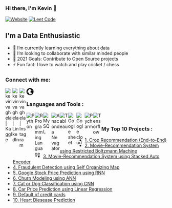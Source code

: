 ### Hi there, I'm Kevin 👋

[![Website](https://img.shields.io/website?label=croppredictor.com&style=for-the-badge&url=https%3A%2F%2Fcodestackr.com)](https://crop-predictor.herokuapp.com)
[![Leet Code](https://img.shields.io/website?color=1DA1F2&logo=leetcode&label=leetcode&style=for-the-badge&url=https%3A%2F%2Fleetcode.com%2Fkevin_vaghela%2F)](https://leetcode.com/kevin_vaghela)


## I'm a Data Enthusiastic

- 🌱 I’m currently learning everything about data
- 👯 I’m looking to collaborate with similar minded people
- 🥅 2021 Goals: Contribute to Open Source projects
- ⚡ Fun fact: I love to watch and play cricket / chess


### Connect with me:

[<img align="left" alt="kevinvaghela | Kaggle" width="22px" src="https://cdn.jsdelivr.net/npm/simple-icons@3.13.0/icons/kaggle.svg" />](https://www.kaggle.com/kevinwaghela)
[<img align="left" alt="kevinvaghela | LinkedIn" width="22px" src="https://cdn.jsdelivr.net/npm/simple-icons@v3/icons/linkedin.svg" />](https://www.linkedin.com/in/kevinvaghela)
[<img align="left" alt="kevinvaghela | Instagram" width="22px" src="https://cdn.jsdelivr.net/npm/simple-icons@v3/icons/instagram.svg" />](https://www.instagram.com/kevin_waghela)
[<img align="left" alt="kevinvaghela" width="22px" src="https://raw.githubusercontent.com/iconic/open-iconic/master/svg/globe.svg" />](https://crop-predictor.herokuapp.com)

<br />

### Languages and Tools :

[<img align="left" alt="Python" width="26px" src="https://img.icons8.com/dusk/64/000000/python.png" />](https://www.python.org/)
[<img align="left" alt="R Programming Language" width="26px" src="https://img.icons8.com/bubbles/50/000000/r--v2.png" />](https://www.r-project.org/about.html)
[<img align="left" alt="MySQL" width="26px" src="https://img.icons8.com/fluent/48/000000/mysql-logo.png" />](https://www.mysql.com/)
[<img align="left" alt="Anaconda Nevagator" width="26px" src="https://img.icons8.com/dusk/64/000000/anaconda.png" />](https://docs.anaconda.com/anaconda/navigator/)
[<img align="left" alt="Tableau" width="26px" src="https://img.icons8.com/color/50/000000/tableau-software.png" />](https://public.tableau.com/profile/kevin.vaghela#!/)
[<img align="left" alt="Google sheet" width="26px" src="https://img.icons8.com/doodle/64/000000/google-sheets.png" />](https://www.google.com/sheets/about/)
[<img align="left" alt="Google cloud" width="26px" src="https://img.icons8.com/fluent/48/000000/google-cloud.png" />](https://cloud.google.com/)
[<img align="left" alt="Pycharm" width="26px" src="https://img.icons8.com/color/48/000000/pycharm.png" />](https://www.jetbrains.com/pycharm/)
[<img align="left" alt="Tensorflow" width="26px" src="https://img.icons8.com/color/48/000000/tensorflow.png" />](https://www.tensorflow.org/api_docs)

<br />

### My Top 10 Projects :

- [1. Crop Recommendation (End-to-End)](https://github.com/kevinvaghela/crop-predictor)
- [2. Movie-Recommendation System using Restricted Boltzmann Machine](https://github.com/kevinvaghela/Dl-projects/tree/main/Recommendation%20System/Boltzmann%20Machine)
- [3. Movie-Recommendation System using Stacked Auto Encoder](https://github.com/kevinvaghela/Dl-projects/tree/main/Recommendation%20System/Stacked%20Auto%20Encoder)
- [4. Fraudulent Detection using Self Organizing Map](https://github.com/kevinvaghela/Dl-projects/tree/main/self%20organizing%20map%20(SOM)/Fraudulent%20detection)
- [5. Google Stock Price Prediction using RNN](https://github.com/kevinvaghela/Dl-projects/tree/main/rnn/Google%20Stock%20Price%20Prediction)
- [6. Churn Modeling using ANN](https://github.com/kevinvaghela/Dl-projects/tree/main/ann/churn%20modeling)
- [7. Cat or Dog Classification using CNN](https://github.com/kevinvaghela/Dl-projects/tree/main/cnn/Cat%20or%20Dog%20Claasification)
- [8. Car Price Prediction using Linear Regression](https://github.com/kevinvaghela/Basic_Machine_Learning/blob/master/car%20price%20prediction(linear%20regression).ipynb)
- [9. Default of credit cards](https://github.com/kevinvaghela/ml-projects/tree/main/default%20of%20credit%20cards)
- [10. Heart Diesease Prediction](https://github.com/kevinvaghela/ml-projects/tree/main/heart%20disease)


[website]: https://crop-predictor.herokuapp.com
[leetcode]: https://leetcode.com/kevin_vaghela